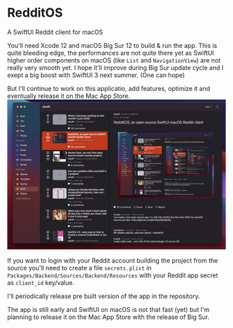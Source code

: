 # RedditOS
A SwiftUI Reddit client for macOS

You'll need Xcode 12 and macOS Big Sur 12 to build & run the app. 
This is quite bleeding edge, the performances are not quite there yet as SwiftUI higher order components on macOS (like `List` and `NavigationView`) are not really very smooth yet. I hope it'll improve during Big Sur update cycle and I exept a big boost with SwiftUI 3 next summer. (One can hope)

But I'll continue to work on this applicatio, add features, optimize it and eventually release it on the Mac App Store.
![Image](Images/image1.png?)

If you want to login with your Reddit account building the project from the source you'll need to create a file `secrets.plist` in `Packages/Backend/Sources/Backend/Resources` with your Reddit app secret as `client_id` key/value.

I'll periodically release pre built version of the app in the repository. 

The app is still early and SwiftUI on macOS is not that fast (yet) but I'm planning to release it on the Mac App Store with the release of Big Sur. 
